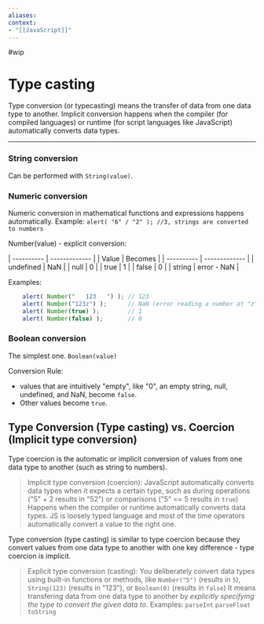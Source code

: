 ```yaml
---
aliases:
context:
- "[[JavaScript]]"
---
```


#wip

# Type casting

Type conversion (or typecasting) means the transfer of data from one data type to another.
Implicit conversion happens when the compiler (for compiled languages) or runtime (for script languages like JavaScript) automatically converts data types.

---

### String conversion
Can be performed with `String(value)`.

### Numeric conversion

Numeric conversion in mathematical functions and expressions happens automatically.
Example:
`alert( "6" / "2" ); //3, strings are converted to numbers`

Number(value) - explicit conversion:

| ---------- | ------------- |
| Value      | Becomes       |
| ---------- | ------------- |
| undefined  | NaN           |
| null       | 0             |
| true       | 1             |
| false      |  0            |
| string     | error - NaN   |

Examples:
``` js
    alert( Number("   123   ") ); // 123
    alert( Number("123z") );      // NaN (error reading a number at "z")
    alert( Number(true) );        // 1
    alert( Number(false) );       // 0
```


### Boolean conversion
The simplest one.
`Boolean(value)`

Conversion Rule:
- values that are intuitively "empty", like "0", an empty string, null, undefined, and NaN, become `false`.
- Other values become `true`.


## Type Conversion (Type casting) vs. Coercion (Implicit type conversion)

Type coercion is the automatic or implicit conversion of values from one data type to another (such as string to numbers).
> Implicit type conversion (coercion): JavaScript automatically converts data types when it expects a certain type, such as during operations ("5" + 2 results in "52") or comparisons ("5" == 5 results in `true`)
Happens when the compiler or runtime automatically converts data types. JS is loosely typed language and most of the time operators automatically convert a value to the right one.

Type conversion (type casting) is similar to type coercion because they convert values from one data type to another with one key difference - type coercion is implicit.
> Explicit type conversion (casting): You deliberately convert data types using built-in functions or methods, like `Number("5")` (results in `5`), `String(123)` (results in "123"), or `Boolean(0)` (results in `false`)
It means transfering data from one data type to another by *explicitly specifying the type to convert the given data to*. 
Examples:
> `parseInt`
> `parseFloat`
> `toString`
